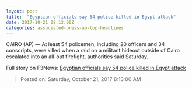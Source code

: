```yaml
---
layout: post
title:  "Egyptian officials say 54 police killed in Egypt attack"
date: 2017-10-21 08:13:00Z
categories: associated-press-ap-top-headlines
---
```


CAIRO (AP) — At least 54 policemen, including 20 officers and 34 conscripts, were killed when a raid on a militant hideout outside of Cairo escalated into an all-out firefight, authorities said Saturday.


Full story on F3News: [Egyptian officials say 54 police killed in Egypt attack](http://www.f3nws.com/n/2ajzrC)

> Posted on: Saturday, October 21, 2017 8:13:00 AM
